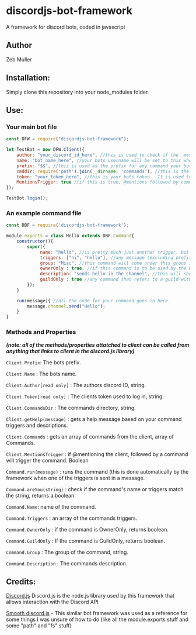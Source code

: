 # discordjs-bot-framework
A framework for discord bots, coded in javascript

## Author
Zeb Muller

## Installation:
Simply clone this repository into your node_modules folder.

## Use:

### Your main bot file
```javascript
const DFW = require("discordjs-bot-framework");

let TestBot = new DFW.Client({
	author: "your_discord_id_here", //this is used to check if the 	message was sent by the bot creator for ownerOnly commands
	name: "bot_name_here", //your bots username will be set to this when it logs in
	prefix: "$$", //this is used as the prefix for any command your bot will respond to.  The bot will also respont to @mentions followed by command triggers.
	cmddir: require('path').join(__dirname, 'commands'), //this is the directory of your command folder.
	token: "your_token_here", //this is your bots token.  It is used to log in as the client, and hence, should not be shared.
	MentionsTrigger: true //if this is true, @mentions followed by commands will trigger said command.
});

TestBot.login();

```

### An example command file
```javascript
const DBF = require('discordjs-bot-framework');

module.exports = class Hello extends DBF.Command{
    constructor(){
        super({
             name: "hello", //is pretty much just another trigger, but can be used filter commands.
             triggers: ["hi", "hello"], //any message (excluding prefix) that will trigger this command.
             group: "Misc", //this command will come under this group in the automatic help message.
             ownerOnly : true, //if this command is to be used by the bot creator only.
             description: "sends hello in the channel", //this will show in the help message
             guildOnly : true //any command that refers to a guild with the discord.js library will crash if it triggered in a dm channel.  This prevents that
        });
    }

    run(message){ //all the code for your command goes in here.
        message.channel.send("Hello");
    }
}

```

### Methods and Properties

 ***(note: all of the methods/properties attatched to client can be called from anything that links to client in the discord.js library)***

`Client.Prefix`: The bots prefix.

`Client.Name` : The bots name.

`Client.Author[read only]` : The authors discord ID, string.

`Client.Token[read only]` : The clients token used to log in, string.

`Client.CommandsDir` : The commands directory, string.

`Client.getHelp(message)` : gets a help message based on your command triggers and descriptions.

`Client.Commands` : gets an array of commands from the client, array of Commands.

`Client.MentionsTrigger` : if @mentioning the client, followed by a command will trigger the command.  Boolean

`Command.run(message)` : runs the command (this is done automatically by the framework when one of the triggers is sent in a message.

`Command.areYou(string)` : check if the command's name or triggers match the string, returns a boolean.

`Command.Name`: name of the command.

`Command.Triggers` : an array of the commands triggers.

`Command.OwnerOnly` : if the command is OwnerOnly, returns boolean.

`Command.GuildOnly` : If the command is GuildOnly, returns boolean.

`Command.Group` : The group of the command, string.

`Command.Description` : The commands description.
 
## Credits:

[Discord.js](https://discord.js.org/#/) Discord.js is the node.js library used by this framework that allows interaction with the Discord API

[Smooth discord.js](https://github.com/KyeNormanGill/smooth-discord.js) - This similar bot framework was used as a reference for some things I was unsure of how to do (like all the module.exports stuff and some "path" and "fs" stuff)
